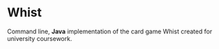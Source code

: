 # Whist
Command line, **Java** implementation of the card game Whist created for university coursework.
